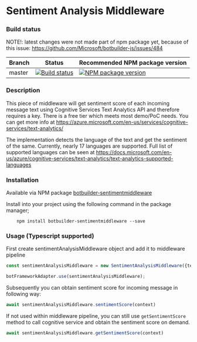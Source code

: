 # Sentiment Analysis Middleware

### Build status

NOTE!:  latest changes were not made part of npm package yet, because of this issue: https://github.com/Microsoft/botbuilder-js/issues/484 

| Branch | Status                                                       | Recommended NPM package version                              |
| ------ | ------------------------------------------------------------ | ------------------------------------------------------------ |
| master | [![Build status](https://api.travis-ci.com/MarekLani/botframework-sentiment-middleware-js.svg?branch=master)](https://travis-ci.com/MarekLani/botframework-sentiment-middleware-js/) | [![NPM package version](https://d25lcipzij17d.cloudfront.net/badge.svg?id=js&type=6&v=1.0.3&x2=0)](https://www.npmjs.com/package/botbuilder-sentimentmiddleware) |

### Description
This piece of middleware will get sentiment score of each incoming message text using Cognitive Services Text Analytics API and therefore requires a key. There is a free tier which meets most demo/PoC needs.  You can get more info at https://azure.microsoft.com/en-us/services/cognitive-services/text-analytics/

The implementation detects the language of the text and get the sentiment of the same. Currently, nearly 17 languages are supported. Full list of supported languages can be seen at https://docs.microsoft.com/en-us/azure/cognitive-services/text-analytics/text-analytics-supported-languages

### Installation

Available via NPM package [botbuilder-sentimentmiddleware](https://www.npmjs.com/package/botbuilder-sentimentmiddleware/)

Install into your project using the following command in the package manager;
```
    npm install botbuilder-sentimentmiddleware --save
```

### Usage (Typescript supported)

First create sentimentAnalysisMiddleware object and add it to middleware pipeline

```typescript
const sentimentAnalysisMiddleware = new SentimentAnalysisMiddleware({textAnalyticsAzureRegion:'{e.g. westeurope}', textAnalyticsKey:'{your text analytics key}',language:'en'})

botFrameworkAdapter.use(sentimentAnalysisMiddleware);
```

Subsequently you can obtain sentiment score for incoming message in following way:

```typescript
await sentimentAnalysisMiddleware.sentimentScore(context)
```

If not used within middleware pipeline, you can still use `getSentimentScore` method to call cognitive service and obtain the sentiment score on demand.

```typescript
await sentimentAnalysisMiddleware.getSentimentScore(context)
```